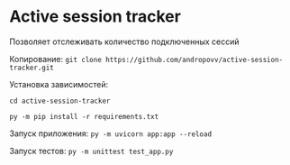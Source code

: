 # Active session tracker

Позволяет отслеживать количество подключенных сессий

Копирование: `git clone https://github.com/andropovv/active-session-tracker.git`

Установка зависимостей: 

`cd active-session-tracker`

`py -m pip install -r requirements.txt`

Запуск приложения: `py -m uvicorn app:app --reload`

Запуск тестов: `py -m unittest test_app.py`
